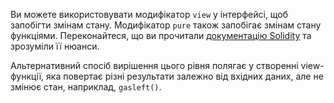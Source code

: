 Ви можете використовувати модифікатор `view` у інтерфейсі, щоб запобігти змінам стану. Модифікатор `pure` також запобігає змінам стану функціями.
Переконайтеся, що ви прочитали [документацію Solidity](http://solidity.readthedocs.io/en/develop/contracts.html#view-functions) та зрозуміли її нюанси.

Альтернативний спосіб вирішення цього рівня полягає у створенні view-функції, яка повертає різні результати залежно від вхідних даних, але не змінює стан, наприклад, `gasleft()`.
